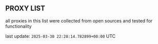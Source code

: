 ## PROXY LIST

all proxies in this list were collected from open sources and tested for functionality

last update: `2025-03-30 22:28:14.782899+00:00` UTC